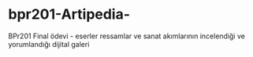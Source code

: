 # bpr201-Artipedia-
BPr201 Final ödevi - eserler ressamlar ve sanat akımlarının incelendiği ve yorumlandığı dijital galeri
